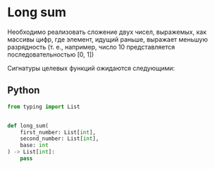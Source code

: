 # Long sum

Необходимо реализовать сложение двух чисел, выражемых, как массивы цифр, где элемент, идущий раньше, выражает меньшую 
разрядность (т. е., например, число 10 представляется последовательностью [0, 1])


Сигнатуры целевых функций ожидаются следующими:
## Python

```python
from typing import List


def long_sum(
    first_number: List[int],
    second_number: List[int],
    base: int
) -> List[int]:
    pass
```
